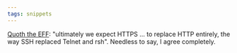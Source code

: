 ```yaml
---
tags: snippets
---
```


[Quoth the EFF](https://www.eff.org/pages/how-deploy-https-correctly): "ultimately we expect HTTPS ... to replace HTTP entirely, the way SSH replaced Telnet and rsh". Needless to say, I agree completely.
